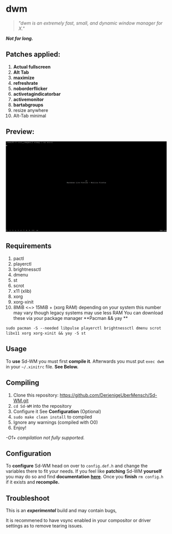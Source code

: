 # dwm

> _"dwm is an extremely fast, small, and dynamic window manager for X."_

**_Not for long._**

## Patches applied:

1.  **Actual fullscreen**
2.  **Alt Tab**
3.  **maximize**
4.  **refreshrate**
5.  **noborderflicker**
6.  **activetagindicatorbar**
7.  **activemonitor**
8.  **bartabgroups**
9.  resize anywhere
10.  Alt-Tab minimal

## Preview:

![alttab](/cool_images/alt_tab.png "AltTab.")

## Requirements
1. pactl
2. playerctl
3. brightnessctl
4. dmenu
5. st
6. scrot   
7. x11 (xlib)
8. xorg
9. xorg-xinit
10. 8MiB <~> 15MiB + (xorg RAM) depending on your system this number may vary though legacy systems may use less RAM
You can download these via your package manager
**Pacman && yay **
```
sudo pacman -S --needed libpulse playerctl brightnessctl dmenu scrot libx11 xorg xorg-xinit && yay -S st
```

## Usage 
To **use** Sd-WM you must first **compile it**.
Afterwards you must put `exec dwm` in your `~/.xinitrc` file. **See Below.**


## Compiling
1. Clone this repository: 
https://github.com/DerjenigeUberMensch/Sd-WM.git
2. `cd Sd-WM` into the repository
3. Configure it See **Configuration** (Optional)
4. `sudo make clean install` to compiled
5. Ignore any warnings (compiled with O0)
5. Enjoy!

*-O1+ compilation not fully supported.*

## Configuration
To **configure** Sd-WM head on over to `config.def.h` and change the variables there to fit your needs.
If you feel like **patching** Sd-WM **yourself** you may do so and find **documentation** **[here](https://dwm.suckless.org/customisation/)**. 
Once you **finish** `rm config.h` if it exists and **recompile.**

## Troubleshoot
This is an **_experimental_** build and may contain bugs, 

It is recommened to have vsync enabled in your compositor or driver settings as to remove tearing issues.

